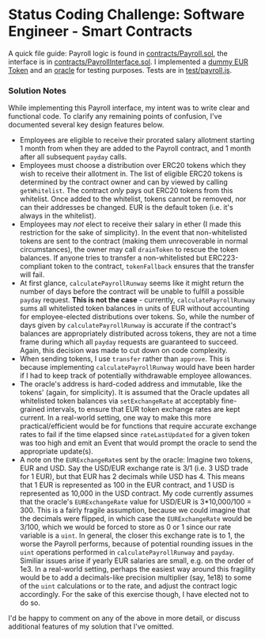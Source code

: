 # Status Coding Challenge: Software Engineer - Smart Contracts

A quick file guide: Payroll logic is found in [contracts/Payroll.sol](./contracts/Payroll.sol), the interface is in [contracts/PayrollInterface.sol](./contracts/PayrollInterface.sol). I implemented a [dummy EUR Token](./contracts/EURToken.sol) and an [oracle](./contracts/Oracle.sol) for testing purposes. Tests are in [test/payroll.js](./test/payroll.js).

### Solution Notes
While implementing this Payroll interface, my intent was to write clear and functional code. To clarify any remaining points of confusion, I've documented several key design features below.

* Employees are eligible to receive their prorated salary allotment starting 1 month from when they are added to the Payroll contract, and 1 month after all subsequent `payday` calls.
* Employees must choose a distribution over ERC20 tokens which they wish to receive their allotment in. The list of eligible ERC20 tokens is determined by the contract owner and can by viewed by calling `getWhitelist`. The contract _only_ pays out ERC20 tokens from this whitelist. Once added to the whitelist, tokens cannot be removed, nor can their addresses be changed. EUR is the default token (i.e. it's always in the whitelist).
* Employees may _not_ elect to receive their salary in ether (I made this restriction for the sake of simplicity). In the event that non-whitelisted tokens are sent to the contract (making them unrecoverable in normal circumstances), the owner may call `drainToken` to rescue the token balances. If anyone tries to transfer a non-whitelisted but ERC223-compliant token to the contract, `tokenFallback` ensures that the transfer will fail.
* At first glance, `calculatePayrollRunway` seems like it might return the number of days before the contract will be unable to fulfill a possible `payday` request. **This is not the case** - currently, `calculatePayrollRunway` sums all whitelisted token balances in units of EUR without accounting for employee-elected distributions over tokens. So, while the number of days given by `calculatePayrollRunway` is accurate if the contract's balances are appropriately distributed across tokens, they are not a time frame during which all `payday` requests are guaranteed to succeed. Again, this decision was made to cut down on code complexity.
* When sending tokens, I use `transfer` rather than `approve`. This is because implementing `calculatePayrollRunway` would have been harder if I had to keep track of potentially withdrawable employee allowances.
* The oracle's address is hard-coded address and immutable, like the tokens' (again, for simplicity). It is assumed that the Oracle updates all whitelisted token balances via `setExchangeRate` at acceptably fine-grained intervals, to ensure that EUR token exchange rates are kept current. In a real-world setting, one way to make this more practical/efficient would be for functions that require accurate exchange rates to fail if the time elapsed since `rateLastUpdated` for a given token was too high and emit an Event that would prompt the oracle to send the appropriate update(s).
* A note on the `EURExchangeRate`s sent by the oracle: Imagine two tokens, EUR and USD. Say the USD/EUR exchange rate is 3/1 (i.e. 3 USD trade for 1 EUR), but that EUR has 2 decimals while USD has 4. This means that 1 EUR is represented as 100 in the EUR contract, and 1 USD is represented as 10,000 in the USD contract. My code currently assumes that the oracle's `EURExchangeRate` value for USD/EUR is 3*10,000/100 = 300. This is a fairly fragile assumption, because we could imagine that the decimals were flipped, in which case the `EURExchangeRate` would be 3/100, which we would be forced to store as 0 or 1 since our rate variable is a `uint`. In general, the closer this exchange rate is to 1, the worse the Payroll performs, because of potential rounding issues in the `uint` operations performed in `calculatePayrollRunway` and `payday`. Similiar issues arise if yearly EUR salaries are small, e.g. on the order of 1e3. In a real-world setting, perhaps the easiest way around this fragility would be to add a decimals-like precision multiplier (say, 1e18) to some of the `uint` calculations or to the rate, and adjust the contract logic accordingly. For the sake of this exercise though, I have elected not to do so.


I'd be happy to comment on any of the above in more detail, or discuss additional features of my solution that I've omitted.
